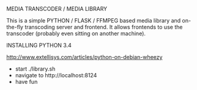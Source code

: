 MEDIA TRANSCODER / MEDIA LIBRARY

This is a simple PYTHON / FLASK / FFMPEG based media library and on-the-fly transcoding server and frontend. It allows frontends to use the transcoder (probably even sitting on another machine).

INSTALLING PYTHON 3.4

http://www.extellisys.com/articles/python-on-debian-wheezy

* start ./library.sh
* navigate to http://localhost:8124
* have fun
